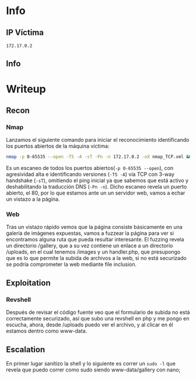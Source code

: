 # Info
## IP Víctima
```
172.17.0.2
```
## Info

# Writeup
## Recon
### Nmap
Lanzamos el siguiente comando para iniciar el reconocimiento identificando los puertos abiertos de la máquina víctima:
``` bash
nmap -p 0-65535 --open -T5 -A -sT -Pn -n 172.17.0.2 -oX nmap_TCP.xml && xsltproc nmap_TCP.xml -o nmap_TCP.html && open nmap_TCP.html &>/dev/null & disown
```
Es un escaneo de todos los puertos abiertos(`-p 0-65535 --open`), con agresividad alta e identificando versiones (`-T5 -A`) vía TCP con 3-way handshake (`-sT`), omitiendo el ping inicial ya que sabemos que está activo y deshabilitando la traducción DNS (`-Pn -n`). Dicho escaneo revela un puerto abierto, el 80, por lo que estamos ante un un servidor web, vamos a echar un vistazo a la página.
### Web
Tras un vistazo rápido vemos que la página consiste básicamente en una galería de imágenes expuestas, vamos a fuzzear la página para ver si encontramos alguna ruta que pueda resultar interesante.
El fuzzing revela un directorio /gallery, que a su vez contiene un enlace a un directorio /uploads, en el cual tenemos /images y un handler.php, que presupongo que es lo que permite la subida de archivos a la web, si no está securizado se podría comprometer la web mediante file inclusion.
## Exploitation
### Revshell
Después de revisar el código fuente veo que el formulario de subida no está correctamente securizado, así que subo una revshell en php y me pongo en escucha, ahora, desde /uploads puedo ver el archivo, y al clicar en él estamos dentro como www-data.
## Escalation
En primer lugar sanitizo la shell y lo siguiente es correr un `sudo -l` que revela que puedo correr como sudo siendo www-data/gallery con nano; 